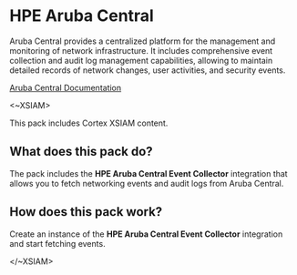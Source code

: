 # HPE Aruba Central
 
Aruba Central provides a centralized platform for the management and monitoring of network infrastructure.
It includes comprehensive event collection and audit log management capabilities, allowing to maintain detailed records of network changes, user activities, and security events.

[Aruba Central Documentation](https://developer.arubanetworks.com/hpe-aruba-networking-central/docs/central-about) 

<~XSIAM>
 
This pack includes Cortex XSIAM content.
 
## What does this pack do?

The pack includes the **HPE Aruba Central Event Collector** integration that allows you to fetch networking events and audit logs from Aruba Central.

## How does this pack work?

Create an instance of the **HPE Aruba Central Event Collector** integration and start fetching events.
 
</~XSIAM>